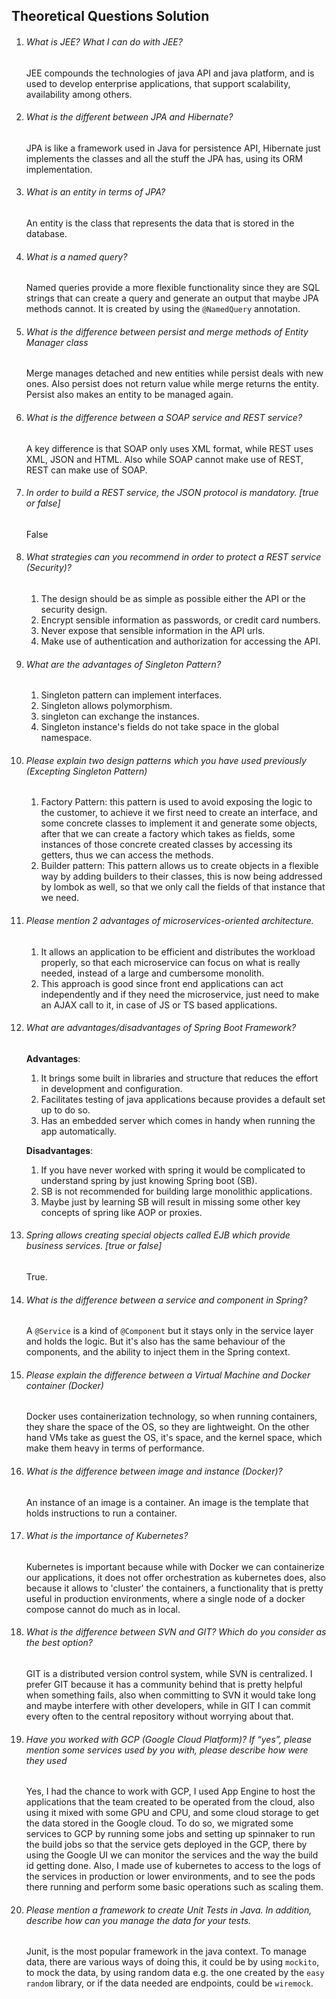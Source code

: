 ## Theoretical Questions Solution

1. ###### What is JEE? What I can do with JEE?

    JEE compounds the technologies of java API and java platform, and is used to develop enterprise applications, that support scalability, availability among others.
2. ###### What is the different between JPA and Hibernate?

    JPA is like a framework used in Java for persistence API, Hibernate just implements the classes and all the stuff the JPA has, using its ORM implementation.
3. ###### What is an entity in terms of JPA?

    An entity is the class that represents the data that is stored in the database.
4. ###### What is a named query?

    Named queries provide a more flexible functionality since they are SQL strings that can create a query and generate an output that maybe JPA methods cannot. It is created by using the `@NamedQuery` annotation.
5. ###### What is the difference between persist and merge methods of Entity Manager class

    Merge manages detached and new entities while persist deals with new ones. Also persist does not return value while merge returns the entity. Persist also makes an entity to be managed again.
6. ###### What is the difference between a SOAP service and REST service?
    
    A key difference is that SOAP only uses XML format, while REST uses XML, JSON and HTML. Also while SOAP cannot make use of REST, REST can make use of SOAP.

7. ###### In order to build a REST service, the JSON protocol is mandatory. [true or false]
    
    False
8. ###### What strategies can you recommend in order to protect a REST service (Security)?
   
    1. The design should be as simple as possible either the API or the security design.
    2. Encrypt sensible information as passwords, or credit card numbers.
    3. Never expose that sensible information in the API urls.
    4. Make use of authentication and authorization for accessing the API.
9. ###### What are the advantages of Singleton Pattern?
   
    1. Singleton pattern can implement interfaces.
    2. Singleton allows polymorphism.
    3. singleton can exchange the instances.
    4. Singleton instance's fields do not take space in the global namespace.
    
10. ###### Please explain two design patterns which you have used previously (Excepting Singleton Pattern)

    1. Factory Pattern: this pattern is used to avoid exposing the logic to the customer, to achieve it we first 
       need to create an interface, and some concrete classes to implement it and generate some objects, after that
       we can create a factory which takes as fields, some instances of those concrete created classes by accessing its 
       getters, thus we can access the methods.
    2. Builder pattern: This pattern allows us to create objects in a flexible way by adding builders to their classes, 
       this is now being addressed by lombok as well, so that we only call the fields of that instance that we need.   
11. ###### Please mention 2 advantages of microservices-oriented architecture.
    
    1. It allows an application to be efficient and distributes the workload properly, so that each microservice can focus
       on what is really needed, instead of a large and cumbersome monolith.
    2. This approach is good since front end applications can act independently and if they need the microservice,
       just need to make an AJAX call to it, in case of JS or TS based applications.  
12. ###### What are advantages/disadvantages of Spring Boot Framework?
    
    **Advantages**:
    1. It brings some built in libraries and structure that reduces the effort in development and configuration.
    2. Facilitates testing of java applications because provides a default set up to do so.
    3. Has an embedded server which comes in handy when running the app automatically.
    
    **Disadvantages**:
    1. If you have never worked with spring it would be complicated to understand spring by just knowing Spring boot (SB).
    2. SB is not recommended for building large monolithic applications.
    3. Maybe just by learning SB will result in missing some other key concepts of spring like AOP or proxies.
    
13. ###### Spring allows creating special objects called EJB which provide business services. [true or false]
    
    True.

14. ###### What is the difference between a service and component in Spring?
    
    A `@Service` is a kind of `@Component` but it stays only in the service layer and holds the logic. But it's also has the same behaviour of the components, and the ability to inject them in the Spring context. 
15. ###### Please explain the difference between a Virtual Machine and Docker container (Docker)
    
    Docker uses containerization technology, so when running containers, they share the space of the OS, so they are lightweight.
    On the other hand VMs take as guest the OS, it's space, and the kernel space, which make them heavy in terms of performance.
16. ###### What is the difference between image and instance (Docker)?
    
    An instance of an image is a container. An image is the template that holds instructions to run a container.
17. ###### What is the importance of Kubernetes?
    
    Kubernetes is important because while with Docker we can containerize our applications, it does
    not offer orchestration as kubernetes does, also because it allows to 'cluster' the containers,
    a functionality that is pretty useful in production environments, where a single node of a docker compose cannot do much as in local.
18. ###### What is the difference between SVN and GIT? Which do you consider as the best option?
    
    GIT is a distributed version control system, while SVN is centralized. I prefer GIT because it has a community behind that is 
    pretty helpful when something fails, also when committing to SVN it would take long and maybe interfere with other developers,
    while in GIT I can commit every often to the central repository without worrying about that. 
19. ###### Have you worked with GCP (Google Cloud Platform)? If “yes”, please mention some services used by you with, please describe how were they used

    Yes, I had the chance to work with GCP, I used App Engine to host the applications that the team created to be operated from the cloud, also using 
    it mixed with some GPU and CPU, and some cloud storage to get the data stored in the Google cloud. To do so, we migrated some services to GCP
    by running some jobs and setting up spinnaker to run the build jobs so that the service gets deployed in the GCP, there by using the Google UI we 
    can monitor the services and the way the build id getting done.
    Also, I made use of kubernetes to access to the logs of the services in production or lower environments, and to see the pods
    there running and perform some basic operations such as scaling them.
20. ###### Please mention a framework to create Unit Tests in Java. In addition, describe how can you manage the data for your tests.
    
    Junit, is the most popular framework in the java context. To manage data, there are various ways of doing this, it could be by
    using `mockito`, to mock the data, by using random data e.g. the one created by the `easy random` library, or if the data 
    needed are endpoints, could be `wiremock`.